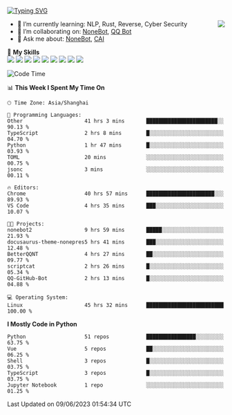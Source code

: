 [![Typing SVG](https://readme-typing-svg.herokuapp.com?size=25&duration=2500&color=8C43EA&vCenter=true&width=200&height=40&lines=Hi+there+%F0%9F%91%8B%F0%9F%8F%BB;I'm+yanyongyu)](https://git.io/typing-svg)

<a href="#">
  <img align="right" src="https://github-readme-stats.vercel.app/api?username=yanyongyu&count_private=true&show_icons=true&bg_color=15,f2f7fd,E0EAFC" />
</a>

- 🌱 I’m currently learning: NLP, Rust, Reverse, Cyber Security
- 👯 I’m collaborating on: [NoneBot](https://github.com/nonebot), [QQ Bot](https://github.com/Mrs4s/go-cqhttp)
- 💬 Ask me about: [NoneBot](https://github.com/nonebot), [CAI](https://github.com/cscs181/CAI)

🌟 **My Skills**  
![](https://img.shields.io/badge/-Python-3e74a2?style=flat-square&logo=Python&logoColor=fff)
![](https://img.shields.io/badge/-Node.js-339933?style=flat-square&logo=Node.js&logoColor=fff)
![](https://img.shields.io/badge/-Vue-4fc08d?style=flat-square&logo=Vue.js&logoColor=fff)
![](https://img.shields.io/badge/-React-2d98ce?style=flat-square&logo=React&logoColor=fff)
![](https://img.shields.io/badge/-Docker-2496ED?style=flat-square&logo=Docker&logoColor=fff)
![](https://img.shields.io/badge/-Linux-000000?style=flat-square&logo=Linux&logoColor=fff)
![](https://img.shields.io/badge/-MySQL-4479A1?style=flat-square&logo=MySQL&logoColor=fff)
![](https://img.shields.io/badge/-Redis-DC382D?style=flat-square&logo=Redis&logoColor=fff)
![](https://img.shields.io/badge/-MongoDB-47A248?style=flat-square&logo=MongoDB&logoColor=fff)

<!--START_SECTION:waka-->
![Code Time](http://img.shields.io/badge/Code%20Time-4%2C212%20hrs%2048%20mins-blue)

📊 **This Week I Spent My Time On** 

```text
🕑︎ Time Zone: Asia/Shanghai

💬 Programming Languages: 
Other                    41 hrs 3 mins       ███████████████████████░░   90.13 % 
TypeScript               2 hrs 8 mins        █░░░░░░░░░░░░░░░░░░░░░░░░   04.70 % 
Python                   1 hr 47 mins        █░░░░░░░░░░░░░░░░░░░░░░░░   03.93 % 
TOML                     20 mins             ░░░░░░░░░░░░░░░░░░░░░░░░░   00.75 % 
jsonc                    3 mins              ░░░░░░░░░░░░░░░░░░░░░░░░░   00.11 % 

🔥 Editors: 
Chrome                   40 hrs 57 mins      ██████████████████████░░░   89.93 % 
VS Code                  4 hrs 35 mins       ███░░░░░░░░░░░░░░░░░░░░░░   10.07 % 

🐱‍💻 Projects: 
nonebot2                 9 hrs 59 mins       █████░░░░░░░░░░░░░░░░░░░░   21.93 % 
docusaurus-theme-nonepres5 hrs 41 mins       ███░░░░░░░░░░░░░░░░░░░░░░   12.48 % 
BetterQQNT               4 hrs 27 mins       ██░░░░░░░░░░░░░░░░░░░░░░░   09.77 % 
scriptcat                2 hrs 26 mins       █░░░░░░░░░░░░░░░░░░░░░░░░   05.34 % 
QQ-GitHub-Bot            2 hrs 13 mins       █░░░░░░░░░░░░░░░░░░░░░░░░   04.88 % 

💻 Operating System: 
Linux                    45 hrs 32 mins      █████████████████████████   100.00 % 
```

**I Mostly Code in Python** 

```text
Python                   51 repos            ████████████████░░░░░░░░░   63.75 % 
Vue                      5 repos             ██░░░░░░░░░░░░░░░░░░░░░░░   06.25 % 
Shell                    3 repos             █░░░░░░░░░░░░░░░░░░░░░░░░   03.75 % 
TypeScript               3 repos             █░░░░░░░░░░░░░░░░░░░░░░░░   03.75 % 
Jupyter Notebook         1 repo              ░░░░░░░░░░░░░░░░░░░░░░░░░   01.25 % 
```




 Last Updated on 09/06/2023 01:54:34 UTC
<!--END_SECTION:waka-->
